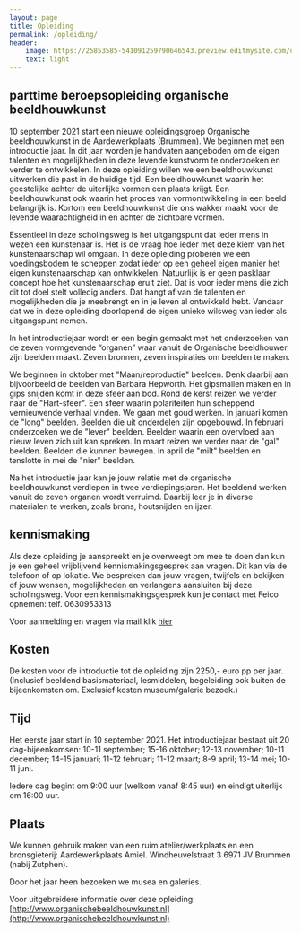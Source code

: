 ```yaml
---
layout: page
title: Opleiding
permalink: /opleiding/
header:
    image: https://25853585-541091259790646543.preview.editmysite.com/uploads/2/5/8/5/25853585/opleiding-6_orig.jpg
    text: light
---
```

## parttime beroepsopleiding organische beeldhouwkunst

10 september 2021 start een nieuwe opleidingsgroep Organische beeldhouwkunst in de Aardewerkplaats (Brummen). We beginnen met een introductie jaar.  In dit jaar worden je handvaten aangeboden om de eigen talenten en mogelijkheden in deze levende kunstvorm te onderzoeken en verder te ontwikkelen.
In deze opleiding willen we een beeldhouwkunst uitwerken die past in de huidige tijd. Een beeldhouwkunst waarin het geestelijke achter de uiterlijke vormen een plaats krijgt. Een beeldhouwkunst ook waarin het proces van vormontwikkeling in een beeld belangrijk is. Kortom een beeldhouwkunst die ons wakker maakt voor de levende waarachtigheid in en achter de zichtbare vormen.

Essentieel in deze scholingsweg is het uitgangspunt dat ieder mens in wezen een kunstenaar is. Het is de vraag hoe ieder met deze kiem van het kunstenaarschap wil omgaan. In deze opleiding proberen we een voedingsbodem te scheppen zodat ieder op een geheel eigen manier het eigen kunstenaarschap kan ontwikkelen.
Natuurlijk is er geen pasklaar concept hoe het kunstenaarschap eruit ziet. Dat is voor ieder mens die zich dit tot doel stelt volledig anders. Dat hangt af van de talenten en mogelijkheden die je meebrengt en in je leven al ontwikkeld hebt. Vandaar dat we in deze opleiding doorlopend de eigen unieke wilsweg van ieder als uitgangspunt nemen.

In het introductiejaar wordt er een begin gemaakt met het onderzoeken van de zeven vormgevende “organen” waar vanuit de Organische beeldhouwer zijn beelden maakt. Zeven bronnen, zeven inspiraties om beelden te maken.

We beginnen in oktober met "Maan/reproductie" beelden. Denk daarbij aan bijvoorbeeld de beelden van Barbara Hepworth.
Het gipsmallen maken en in gips snijden komt in deze sfeer aan bod.
Rond de kerst reizen we verder naar de "Hart-sfeer".
Een sfeer waarin polariteiten hun scheppend vernieuwende verhaal vinden. We gaan met goud werken.
In januari komen de "long" beelden. Beelden die uit onderdelen zijn opgebouwd.
In februari onderzoeken we de "lever" beelden. Beelden waarin een overvloed aan nieuw leven zich uit kan spreken.
In maart reizen we verder naar de "gal" beelden. Beelden die kunnen bewegen.
In april de "milt" beelden en tenslotte in mei de "nier" beelden.


Na het introductie jaar kan je jouw relatie met de organische beeldhouwkunst verdiepen in twee verdiepingsjaren. Het beeldend werken vanuit de zeven organen wordt verruimd. Daarbij leer je in diverse materialen te werken, zoals brons, houtsnijden en ijzer.


## kennismaking

Als deze opleiding je aanspreekt en je overweegt om mee te doen dan kun je een geheel vrijblijvend kennismakingsgesprek aan vragen. Dit kan via de telefoon of op lokatie.  We bespreken dan jouw vragen, twijfels en bekijken of jouw wensen, mogelijkheden en verlangens aansluiten bij deze scholingsweg.
Voor een kennismakingsgesprek kun je contact met Feico opnemen: telf. 0630953313

Voor aanmelding en vragen via mail klik [hier](contact.md)


## Kosten

De kosten voor de introductie tot de opleiding zijn 2250,- euro pp per jaar. (Inclusief beeldend basismateriaal, lesmiddelen, begeleiding ook buiten de bijeenkomsten om. Exclusief kosten museum/galerie bezoek.)


## Tijd

Het eerste jaar start in 10 september 2021.
Het introductiejaar bestaat uit 20 dag-bijeenkomsen:
10-11 september; 15-16 oktober; 12-13 november; 10-11 december; 14-15 januari; 11-12 februari; 11-12 maart; 8-9 april; 13-14 mei; 10-11 juni.

Iedere dag begint om 9:00 uur (welkom vanaf 8:45 uur) en eindigt uiterlijk om 16:00 uur.

## Plaats

We kunnen gebruik maken van een ruim atelier/werkplaats  en een bronsgieterij:
Aardewerkplaats Amiel.
Windheuvelstraat 3
6971 JV Brummen (nabij Zutphen).

Door het jaar heen bezoeken we musea en galeries.


Voor uitgebreidere informatie over deze opleiding: [http://www.organischebeeldhouwkunst.nl](http://www.organischebeeldhouwkunst.nl)
